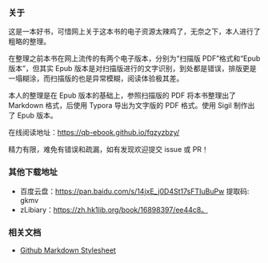 ### 关于

这是一本好书，可惜网上关于这本书的电子资源太辣鸡了，无奈之下，本人进行了粗略的整理。

在整理之前本书在网上流传的有两个电子版本，分别为“扫描版 PDF”格式和“Epub 版本”，但其实 Epub 版本是对扫描版进行的文字识别，到处都是错误，排版更是一塌糊涂，而扫描版的也是异常模糊，阅读体验极其差。

本人的整理是在 Epub 版本的基础上，参照扫描版的 PDF 将本书整理出了 Markdown 格式，后使用 Typora 导出为文字版的 PDF 格式。使用 Sigil 制作出了 Epub 版本。

在线阅读地址：https://qb-ebook.github.io/fqzyzbzy/

精力有限，难免有错误和疏漏，如有发现欢迎提交 issue 或 PR！

### 其他下载地址

- 百度云盘：https://pan.baidu.com/s/14jxE_j0D4St17sFTIuBuPw 提取码: gkmv
- zLibiary：https://zh.hk1lib.org/book/16898397/ee44c8。

### 相关文档

- [Github Markdown Stylesheet](https://gist.github.com/tuzz/3331384)
